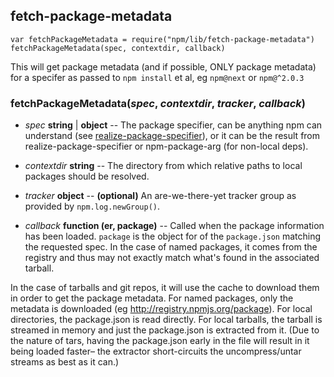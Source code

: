 fetch-package-metadata
----------------------

    var fetchPackageMetadata = require("npm/lib/fetch-package-metadata")
    fetchPackageMetadata(spec, contextdir, callback)

This will get package metadata (and if possible, ONLY package metadata) for
a specifer as passed to `npm install` et al, eg `npm@next` or `npm@^2.0.3`

###  fetchPackageMetadata(*spec*, *contextdir*, *tracker*, *callback*)

* *spec* **string** | **object** -- The package specifier, can be anything npm can
  understand (see [realize-package-specifier]), or it can be the result from
  realize-package-specifier or npm-package-arg (for non-local deps).

* *contextdir* **string** -- The directory from which relative paths to
  local packages should be resolved.

* *tracker* **object** -- **(optional)** An are-we-there-yet tracker group as
  provided by `npm.log.newGroup()`.

* *callback* **function (er, package)** -- Called when the package information
  has been loaded. `package` is the object for of the `package.json`
  matching the requested spec.  In the case of named packages, it comes from
  the registry and thus may not exactly match what's found in the associated
  tarball.

[realize-package-specifier]: (https://github.com/npm/realize-package-specifier)

In the case of tarballs and git repos, it will use the cache to download
them in order to get the package metadata.  For named packages, only the
metadata is downloaded (eg http://registry.npmjs.org/package).  For local
directories, the package.json is read directly.  For local tarballs, the
tarball is streamed in memory and just the package.json is extracted from
it.  (Due to the nature of tars, having the package.json early in the file
will result in it being loaded faster– the extractor short-circuits the
uncompress/untar streams as best as it can.)
